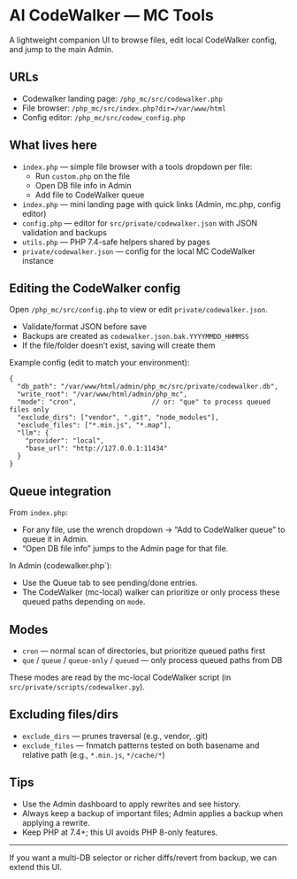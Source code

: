 # AI CodeWalker — MC Tools

A lightweight companion UI to browse files, edit local CodeWalker config, and jump to the main Admin.

## URLs

- Codewalker landing page: `/php_mc/src/codewalker.php`
- File browser: `/php_mc/src/index.php?dir=/var/www/html`
- Config editor: `/php_mc/src/codew_config.php`

## What lives here

- `index.php` — simple file browser with a tools dropdown per file:
  - Run `custom.php` on the file
  - Open DB file info in Admin
  - Add file to CodeWalker queue
- `index.php` — mini landing page with quick links (Admin, mc.php, config editor)
- `config.php` — editor for `src/private/codewalker.json` with JSON validation and backups
- `utils.php` — PHP 7.4-safe helpers shared by pages
- `private/codewalker.json` — config for the local MC CodeWalker instance

## Editing the CodeWalker config

Open `/php_mc/src/config.php` to view or edit `private/codewalker.json`.

- Validate/format JSON before save
- Backups are created as `codewalker.json.bak.YYYYMMDD_HHMMSS`
- If the file/folder doesn’t exist, saving will create them

Example config (edit to match your environment):

```
{
  "db_path": "/var/www/html/admin/php_mc/src/private/codewalker.db",
  "write_root": "/var/www/html/admin/php_mc",
  "mode": "cron",                   // or: "que" to process queued files only
  "exclude_dirs": ["vendor", ".git", "node_modules"],
  "exclude_files": ["*.min.js", "*.map"],
  "llm": {
    "provider": "local",
    "base_url": "http://127.0.0.1:11434"
  }
}
```

## Queue integration

From `index.php`:
- For any file, use the wrench dropdown → “Add to CodeWalker queue” to queue it in Admin.
- “Open DB file info” jumps to the Admin page for that file.

In Admin (codewalker.php`):
- Use the Queue tab to see pending/done entries.
- The CodeWalker (mc-local) walker can prioritize or only process these queued paths depending on `mode`.

## Modes

- `cron` — normal scan of directories, but prioritize queued paths first
- `que` / `queue` / `queue-only` / `queued` — only process queued paths from DB

These modes are read by the mc-local CodeWalker script (in `src/private/scripts/codewalker.py`).

## Excluding files/dirs

- `exclude_dirs` — prunes traversal (e.g., vendor, .git)
- `exclude_files` — fnmatch patterns tested on both basename and relative path (e.g., `*.min.js`, `*/cache/*`)

## Tips

- Use the Admin dashboard to apply rewrites and see history.
- Always keep a backup of important files; Admin applies a backup when applying a rewrite.
- Keep PHP at 7.4+; this UI avoids PHP 8-only features.

---

If you want a multi-DB selector or richer diffs/revert from backup, we can extend this UI. 

